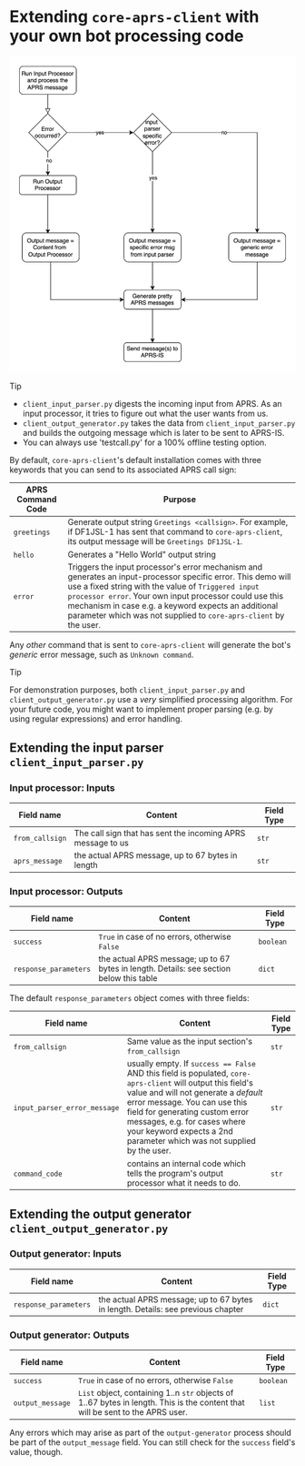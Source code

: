 # Extending `core-aprs-client` with your own bot processing code

![Workflow Input-Output Processing](../img/workflow_input_output_processing.svg)

> [!TIP]
> - `client_input_parser.py` digests the incoming input from APRS. As an input processor, it tries to figure out what the user wants from us.
> - `client_output_generator.py` takes the data from `client_input_parser.py` and builds the outgoing message which is later to be sent to APRS-IS.
> - You can always use 'testcall.py' for a 100% offline testing option.

By default, `core-aprs-client`'s default installation comes with three keywords that you can send to its associated APRS call sign:

| APRS Command Code | Purpose                                                                                                                                                                                                                                                                                                                                                   |
|-------------------|-----------------------------------------------------------------------------------------------------------------------------------------------------------------------------------------------------------------------------------------------------------------------------------------------------------------------------------------------------------|
| `greetings`       | Generate output string `Greetings <callsign>`. For example, if DF1JSL-1 has sent that command to `core-aprs-client`, its output message will be `Greetings DF1JSL-1`.                                                                                                                                                                                     |
| `hello`           | Generates a "Hello World" output string                                                                                                                                                                                                                                                                                                                   |
| `error`           | Triggers the input processor's error mechanism and generates an input-processor specific error. This demo will use a fixed string with the value of `Triggered input processor error`. Your own input processor could use this mechanism in case e.g. a keyword expects an additional parameter which was not supplied to `core-aprs-client` by the user. |

Any _other_ command that is sent to `core-aprs-client` will generate the bot's _generic_ error message, such as `Unknown command`.

> [!TIP]
> For demonstration purposes, both `client_input_parser.py` and `client_output_generator.py` use a _very_ simplified processing algorithm. For your future code, you might want to implement proper parsing (e.g. by using regular expressions) and error handling.

## Extending the input parser `client_input_parser.py`

### Input processor: Inputs

| Field name      | Content                                                     | Field Type |
|-----------------|-------------------------------------------------------------|------------|
| `from_callsign` | The call sign that has sent the incoming APRS message to us | `str`      |
| `aprs_message`  | the actual APRS message,  up to 67 bytes in length          | `str`      |

### Input processor: Outputs

| Field name            | Content                                                                                  | Field Type |
|-----------------------|------------------------------------------------------------------------------------------|------------|
| `success`             | `True` in case of no errors, otherwise `False`                                           | `boolean`  |
| `response_parameters` | the actual APRS message; up to 67 bytes in length. Details: see section below this table | `dict`     |


The default `response_parameters` object comes with three fields:

| Field name                   | Content                                                                                                                                                                                                                                                                                                                         | Field Type |
|------------------------------|---------------------------------------------------------------------------------------------------------------------------------------------------------------------------------------------------------------------------------------------------------------------------------------------------------------------------------|------------|
| `from_callsign`              | Same value as the input section's `from_callsign`                                                                                                                                                                                                                                                                               | `str`      |
| `input_parser_error_message` | usually empty. If `success == False` AND this field is populated, `core-aprs-client` will output this field's value and will not generate a _default_ error message. You can use this field for generating custom error messages, e.g. for cases where your keyword expects a 2nd parameter which was not supplied by the user. | `str`      |
| `command_code`               | contains an internal code which tells the program's output processor what it needs to do.                                                                                                                                                                                                                                       | `str`      |

## Extending the output generator `client_output_generator.py`

### Output generator: Inputs

| Field name            | Content                                                                          | Field Type |
|-----------------------|----------------------------------------------------------------------------------|------------|
| `response_parameters` | the actual APRS message; up to 67 bytes in length. Details: see previous chapter | `dict`     |

### Output generator: Outputs

| Field name         | Content                                                                                                                        | Field Type |
|--------------------|--------------------------------------------------------------------------------------------------------------------------------|------------|
| `success`          | `True` in case of no errors, otherwise `False`                                                                                 | `boolean`  |
| `output_message`   | `List` object, containing 1..n `str` objects of 1..67 bytes in length. This is the content that will be sent to the APRS user. | `list`     |

Any errors which may arise as part of the `output-generator` process should be part of the `output_message` field. You can still check for the `success` field's value, though.
